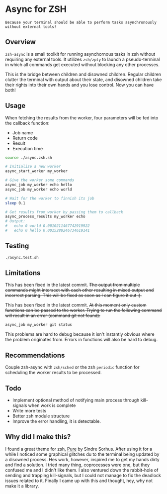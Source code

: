 # Async for ZSH

	Because your terminal should be able to perform tasks asynchronously
	without external tools!

## Overview

`zsh-async` is a small toolkit for running asynchornous tasks in zsh without
requiring any external tools. It utilizes `zsh/zpty` to launch a pseudo-terminal
in which all commands get executed without blocking any other processes.

This is the bridge between children and disowned children. Regular children
clutter the terminal with output about their state, and disowned children take
their rights into their own hands and you lose control. Now you can have both!

## Usage

When fetching the results from the worker, four parameters will be fed into the
callback function:

* Job name
* Return code
* Result
* Execution time

```zsh
source ./async.zsh.sh

# Initialize a new worker
async_start_worker my_worker

# Give the worker some commands
async_job my_worker echo hello
async_job my_worker echo world

# Wait for the worker to finnish its job
sleep 0.1

# Get results from worker by passing them to callback
async_process_results my_worker echo
# Output:
# 	echo 0 world 0.0010211467742919922
# 	echo 0 hello 0.0015280246734619141
```

## Testing

```zsh
./async.test.sh
```

## Limitations

This has been fixed in the latest commit.
~~The output from multiple commands might intersect with each other resulting in
mixed output and incorrect parsing. This will be fixed as soon as I can figure
it out :).~~

This has been fixed in the latest commit.
~~At this moment only custom functions can be passed to the worker. Trying to
run the following command will result in an error (command git not found):~~

```zsh
async_job my_worker git status
```

This problems are hard to debug because it isn't instantly obvious where the
problem originates from. Errors in functions will also be hard to debug.

## Recommendations

Couple zsh-async with `zsh/sched` or the zsh `periodic` function for scheduling
the worker results to be processed.

## Todo

* Implement optional method of notifying main process through kill-signals when
work is complete
* Write more tests
* Better zsh module structure
* Improve the error handling, it is detectable.

## Why did I make this?

I found a great theme for zsh, [Pure](https://github.com/sindresorhus/pure) by
Sindre Sorhus. After using it for a while I noticed some graphical glitches
du to the terminal being updated by a disowned process. Hes work, however,
inspired me to get my hands dirty and find a solution. I tried many thing,
coprocesses were one, but they confused me and I didn't like them. I also
ventured down the rabbit-hole of sending and trapping kill-signals, but I
could not manage to fix the deadlock issues related to it. Finally I came up
with this and thought, hey, why not make it a library.
